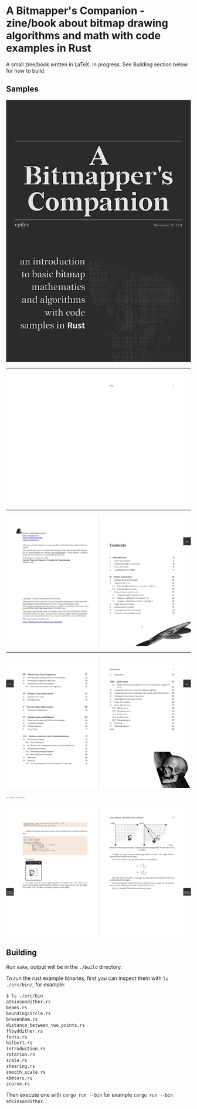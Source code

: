 # A Bitmapper's Companion - zine/book about bitmap drawing algorithms and math with code examples in Rust

A small zine/book written in LaTeX. In progress. See Building section below for how to build.

## Samples

<kbd>

![cover_sample](./cover_sample.png?raw=true)

</kbd>

--------

<kbd>

![thumb_sample](./thumb_sample.png?raw=true)

</kbd>

--------

<kbd>

![frontmatter_sample](./frontmatter_sample.png?raw=true)

</kbd>

--------

<kbd>

![frontmatter_sample2](./frontmatter_sample2.png?raw=true)

</kbd>
--------

<kbd>

![page_sample](./page_sample.png?raw=true)

</kbd>


## Building

Run `make`, output will be in the `./build` directory.

To run the rust example binaries, first you can inspect them with `ls ./src/bin/`, for example:

```shell
$ ls ./src/bin
atkinsondither.rs
beams.rs
boundingcircle.rs
bresenham.rs
distance_between_two_points.rs
floyddither.rs
fonts.rs
hilbert.rs
introduction.rs
rotation.rs
scale.rs
shearing.rs
smooth_scale.rs
xbmtors.rs
zcurve.rs
```

Then execute one with `cargo run --bin` for example `cargo run --bin atkinsondither`.
